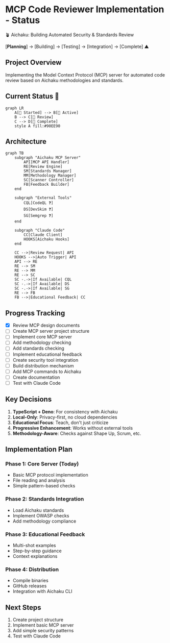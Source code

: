# MCP Code Reviewer Implementation - Status

🪴 Aichaku: Building Automated Security & Standards Review

[**Planning**] → [Building] → [Testing] → [Integration] → [Complete]
    ▲

## Project Overview

Implementing the Model Context Protocol (MCP) server for automated code review based on Aichaku methodologies and standards.

## Current Status 🌱

```mermaid
graph LR
    A[🌱 Started] --> B[🌿 Active]
    B --> C[🌳 Review]
    C --> D[🍃 Complete]
    style A fill:#90EE90
```

## Architecture

```mermaid
graph TB
    subgraph "Aichaku MCP Server"
        API[MCP API Handler]
        RE[Review Engine]
        SM[Standards Manager]
        MM[Methodology Manager]
        SC[Scanner Controller]
        FB[Feedback Builder]
    end
    
    subgraph "External Tools"
        CQL[CodeQL ❓]
        DS[DevSkim ❓]
        SG[Semgrep ❓]
    end
    
    subgraph "Claude Code"
        CC[Claude Client]
        HOOKS[Aichaku Hooks]
    end
    
    CC -->|Review Request| API
    HOOKS -->|Auto Trigger| API
    API --> RE
    RE --> SM
    RE --> MM
    RE --> SC
    SC -.->|If Available| CQL
    SC -.->|If Available| DS
    SC -.->|If Available| SG
    RE --> FB
    FB -->|Educational Feedback| CC
```

## Progress Tracking

- [x] Review MCP design documents
- [ ] Create MCP server project structure
- [ ] Implement core MCP server
- [ ] Add methodology checking
- [ ] Add standards checking
- [ ] Implement educational feedback
- [ ] Create security tool integration
- [ ] Build distribution mechanism
- [ ] Add MCP commands to Aichaku
- [ ] Create documentation
- [ ] Test with Claude Code

## Key Decisions

1. **TypeScript + Deno**: For consistency with Aichaku
2. **Local-Only**: Privacy-first, no cloud dependencies
3. **Educational Focus**: Teach, don't just criticize
4. **Progressive Enhancement**: Works without external tools
5. **Methodology-Aware**: Checks against Shape Up, Scrum, etc.

## Implementation Plan

### Phase 1: Core Server (Today)
- Basic MCP protocol implementation
- File reading and analysis
- Simple pattern-based checks

### Phase 2: Standards Integration
- Load Aichaku standards
- Implement OWASP checks
- Add methodology compliance

### Phase 3: Educational Feedback
- Multi-shot examples
- Step-by-step guidance
- Context explanations

### Phase 4: Distribution
- Compile binaries
- GitHub releases
- Integration with Aichaku CLI

## Next Steps

1. Create project structure
2. Implement basic MCP server
3. Add simple security patterns
4. Test with Claude Code